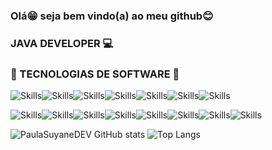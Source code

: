 ### Olá😁 seja  bem vindo(a) ao meu github😊
### JAVA DEVELOPER 💻

### 🔗 TECNOLOGIAS DE SOFTWARE 🔗

![Skills](https://img.shields.io/badge/Python-3776AB?style=for-the-badge&logo=python&logoColor=white)![Skills](https://img.shields.io/badge/JavaScript-F7DF1E?style=for-the-badge&logo=javascript&logoColor=black)![Skills](https://img.shields.io/badge/TypeScript-007ACC?style=for-the-badge&logo=typescript&logoColor=white)![Skills](https://img.shields.io/badge/IntelliJ_IDEA-000000.svg?style=for-the-badge&logo=intellij-idea&logoColor=white)![Skills](https://img.shields.io/badge/MySQL-005C84?style=for-the-badge&logo=mysql&logoColor=white)![Skills](https://img.shields.io/badge/Java-ED8B00?style=for-the-badge&logo=openjdk&logoColor=white)![Skills](https://img.shields.io/badge/PostgreSQL-316192?style=for-the-badge&logo=postgresql&logoColor=white)


![Skills](https://img.shields.io/badge/Spring-6DB33F?style=for-the-badge&logo=spring&logoColor=white)![Skills](https://img.shields.io/badge/React-20232A?style=for-the-badge&logo=react&logoColor=61DAFB)![Skills](https://img.shields.io/badge/Tailwind_CSS-38B2AC?style=for-the-badge&logo=tailwind-css&logoColor=white)![Skills](https://img.shields.io/badge/HTML5-E34F26?style=for-the-badge&logo=html5&logoColor=white)![Skills](https://img.shields.io/badge/Eclipse-2C2255?style=for-the-badge&logo=eclipse&logoColor=white)![Skills](https://img.shields.io/badge/CSS3-1572B6?style=for-the-badge&logo=css3&logoColor=white)![Skills](https://img.shields.io/badge/Angular-DD0031?style=for-the-badge&logo=angular&logoColor=white)![Skills](https://img.shields.io/badge/Bootstrap-563D7C?style=for-the-badge&logo=bootstrap&logoColor=white)

![PaulaSuyaneDEV GitHub stats](https://github-readme-stats.vercel.app/api?username=PaulaSuyaneDEV&show_icons=true&theme=dark)     ![Top Langs](https://github-readme-stats.vercel.app/api/top-langs/?username=PaulaSuyaneDEV&hide_progress=true)




